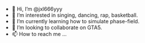 - 👋 Hi, I’m @jxl666yyy
- 👀 I’m interested in singing, dancing, rap, basketball.
- 🌱 I’m currently learning how to simulate phase-field.
- 💞️ I’m looking to collaborate on GTA5.
- 📫 How to reach me ...

<!---
jxl666yyy/jxl666yyy is a ✨ special ✨ repository because its `README.md` (this file) appears on your GitHub profile.
You can click the Preview link to take a look at your changes.
--->
